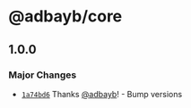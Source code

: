 # @adbayb/core

## 1.0.0

### Major Changes

-   [`1a74bd6`](https://github.com/adbayb/poc-monorepo/commit/1a74bd62301eada226a6d3edea8b057820c0bb6f) Thanks [@adbayb](https://github.com/adbayb)! - Bump versions
